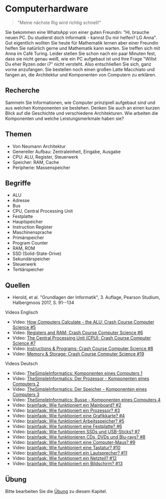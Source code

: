# Computerhardware

> "Meine nächste Rig wird richtig schnell!"

Sie bekommen eine WhatsApp von einer guten Freundin: "Hi, brauche neuen PC. Du studierst doch Informatik - kannst Du mir helfen? LG Anna". Gut eigentlich wollten Sie heute für Mathematik lernen aber einer Freundin helfen Sie natürlich gerne und Mathematik kann warten. Sie treffen sich mit Anna im Café Turing. Leider stellen Sie schon nach ein paar Minuten fest, dass sie nicht genau weiß, wie ein PC aufgebaut ist und Ihre Frage "Willst Du eher Ryzen oder i7" nicht versteht. Also entschließen Sie sich, ganz vorne anzufangen. Sie bestellen noch einen großen Latte Macchiato und fangen an, die Architektur und Komponenten von Computern zu erklären.

## Recherche

Sammeln Sie Informationen, wie Computer prinzipiell aufgebaut sind und aus welchen Komponenten sie bestehen. Denken Sie auch an einen kurzen Blick auf die Geschichte und verschiedene Architekturen. Wie arbeiten die Komponenten und welche Leistungsmerkmale haben sie?

## Themen

  - Von Neumann Architektur
  - Genereller Aufbau: Zentraleinheit, Eingabe, Ausgabe
  - CPU: ALU, Register, Steuerwerk
  - Speicher: RAM, Cache
  - Peripherie: Massenspeicher

## Begriffe

  - ALU
  - Adresse
  - Bus
  - CPU, Central Processing Unit
  - Festplatte
  - Hauptspeicher
  - Instruction Register
  - Maschinensprache
  - Primärspeicher
  - Program Counter
  - RAM, ROM
  - SSD (Solid-State-Drive)
  - Sekundärspeicher
  - Steuerwerk
  - Tertiärspeicher

## Quellen

  * Herold, et al. "Grundlagen der Informatik", 3. Auflage, Pearson Studium, Halbergmoos 2017, S. 91--134

Videos Englisch

  * Video: [How Computers Calculate - the ALU: Crash Course Computer Science #5](https://youtu.be/1I5ZMmrOfnA)
  * Video: [Registers and RAM: Crash Course Computer Science #6](https://youtu.be/fpnE6UAfbtU)
  * Video: [The Central Processing Unit (CPU): Crash Course Computer Science #7](https://youtu.be/FZGugFqdr60)
  * Video: [Instructions & Programs: Crash Course Computer Science #8](https://youtu.be/zltgXvg6r3k)
  * Video: [Memory & Storage: Crash Course Computer Science #19](https://youtu.be/TQCr9RV7twk)

Videos Deutsch

  * Video: [TheSimpleInformatics: Komponenten eines Computers 1](https://youtu.be/59dYVTNjWG4)
  * Video: [TheSimpleInformatics: Der Prozessor - Komponenten eines Computers 2](https://youtu.be/YgdbUHUETBA)
  * Video: [TheSimpleInformatics: Der Speicher - Komponenten eines Computers 3](https://youtu.be/gA_F0id3zAc)
  * Video: [TheSimpleInformatics: Busse - Komponenten eines Computers 4](https://youtu.be/yOWP506ZqK4)
  * Video: [brainfaqk: Wie funktioniert ein Mainboard? #2](https://youtu.be/JnMAqsPbV_w)
  * Video: [brainfaqk: Wie funktioniert ein Prozessor? #3](https://youtu.be/sFqaCHZGkHI)
  * Video: [brainfaqk: Wie funktioniert eine Grafikkarte? #4](https://youtu.be/g88c13KyK9Q)
  * Video: [brainfaqk: Wie funktioniert Arbeitsspeicher? #5](https://youtu.be/7MPn3zr6Htk)
  * Video: [brainfaqk: Wie funktioniert eine Festplatte? #6](https://youtu.be/z95RIv00wJw)
  * Video: [brainfaqk: Wie funktionieren SSDs und USB-Sticks? #7](https://youtu.be/a5aRz28q7ls)
  * Video: [brainfaqk: Wie funktionieren CDs, DVDs und Blu-rays? #8](https://youtu.be/Q2EaJ6aqbp4)
  * Video: [brainfaqk: Wie funktioniert eine Computer-Maus? #9](https://youtu.be/vTIX5QcSSN0)
  * Video: [brainfaqk: Wie funktioniert eine Tastatur? #10](https://youtu.be/Mi8kcb9Zv6w)
  * Video: [brainfaqk: Wie funktioniert ein Lautsprecher? #11](https://youtu.be/2lxZKSs2yxY)
  * Video: [brainfaqk: Wie funktioniert ein Netzteil? #12](https://youtu.be/dF3Mdjvxj20)
  * Video: [brainfaqk: Wie funktioniert ein Bildschirm? #13](https://youtu.be/VrXZSK2Rw3c)

## Übung

Bitte bearbeiten Sie die [Übung](exercise.md) zu diesem Kapitel.
